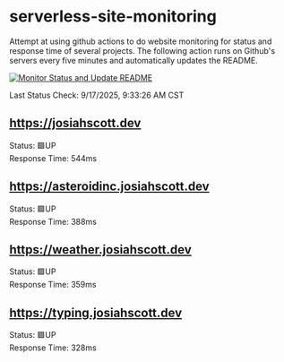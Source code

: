 # serverless-site-monitoring
Attempt at using github actions to do website monitoring for status and response time of several projects. The following action runs on Github's servers every five minutes and automatically updates the README.  

[![Monitor Status and Update README](https://github.com/JosiahSco/serverless-site-monitoring/actions/workflows/monitor.yaml/badge.svg)](https://github.com/JosiahSco/serverless-site-monitoring/actions/workflows/monitor.yaml)

Last Status Check: 9/17/2025, 9:33:26 AM CST

## https://josiahscott.dev
Status: 🟩UP  
Response Time: 544ms

## https://asteroidinc.josiahscott.dev
Status: 🟩UP  
Response Time: 388ms

## https://weather.josiahscott.dev
Status: 🟩UP  
Response Time: 359ms

## https://typing.josiahscott.dev
Status: 🟩UP  
Response Time: 328ms

